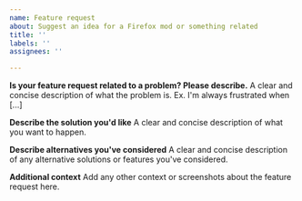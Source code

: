 ```yaml
---
name: Feature request
about: Suggest an idea for a Firefox mod or something related
title: ''
labels: ''
assignees: ''

---
```


<!-- Please don't change or delete the template -->

**Is your feature request related to a problem? Please describe.**
A clear and concise description of what the problem is. Ex. I'm always frustrated when [...]

**Describe the solution you'd like**
A clear and concise description of what you want to happen.

**Describe alternatives you've considered**
A clear and concise description of any alternative solutions or features you've considered.

**Additional context**
Add any other context or screenshots about the feature request here.
